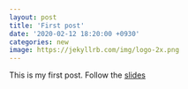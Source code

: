 ```yaml
---
layout: post
title: 'First post'
date: '2020-02-12 18:20:00 +0930'
categories: new
image: https://jekyllrb.com/img/logo-2x.png
---
```


This is my first post.
Follow the [slides](https://melvey.github.io/slides/jekyll/)
